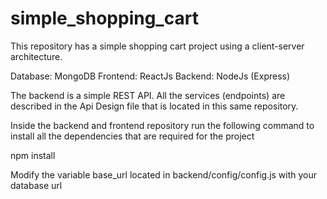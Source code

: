 # simple_shopping_cart
This repository has a simple shopping cart project using a client-server architecture.

Database: MongoDB
Frontend: ReactJs
Backend: NodeJs (Express)

The backend is a simple REST API. All the services (endpoints) are described in the Api Design file that is located in this same repository. 

Inside the backend and frontend repository run the following command to install all the dependencies that are required for the project

npm install

Modify the variable base_url located in backend/config/config.js with your database url
